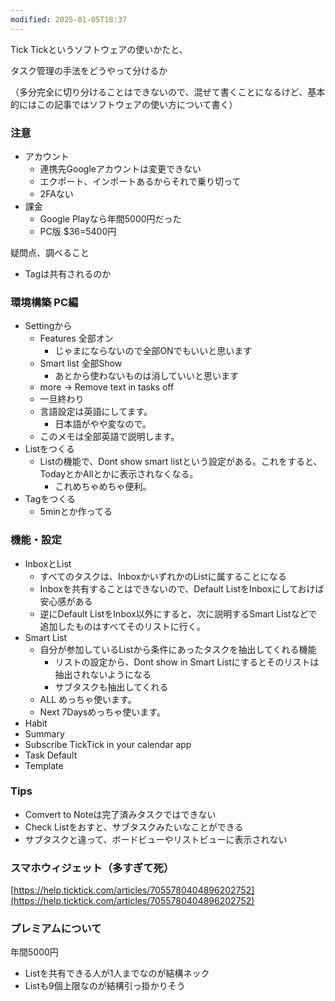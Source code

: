 ```yaml
---
modified: 2025-01-05T18:37
---
```

  

Tick Tickというソフトウェアの使いかたと、

タスク管理の手法をどうやって分けるか

（多分完全に切り分けることはできないので、混ぜて書くことになるけど、基本的にはこの記事ではソフトウェアの使い方について書く）

### 注意

- アカウント
    - 連携先Googleアカウントは変更できない
    - エクポート、インポートあるからそれで乗り切って
    - 2FAない
- 課金
    - Google Playなら年間5000円だった
    - PC版 $36=5400円

疑問点、調べること

- Tagは共有されるのか

  

### 環境構築 PC編

- Settingから
    - Features 全部オン
        - じゃまにならないので全部ONでもいいと思います
    - Smart list 全部Show
        - あとから使わないものは消していいと思います
    - more -> Remove text in tasks off
    - 一旦終わり
    - 言語設定は英語にしてます。
        - 日本語がやや変なので。
    - このメモは全部英語で説明します。
- Listをつくる
    - Listの機能で、Dont show smart listという設定がある。これをすると、TodayとかAllとかに表示されなくなる。
        - これめちゃめちゃ便利。
- Tagをつくる
    - 5minとか作ってる

  

### 機能・設定

- InboxとList
    - すべてのタスクは、InboxかいずれかのListに属することになる
    - Inboxを共有することはできないので、Default ListをInboxにしておけば安心感がある
    - 逆にDefault ListをInbox以外にすると、次に説明するSmart Listなどで追加したものはすべてそのリストに行く。
- Smart List
    - 自分が参加しているListから条件にあったタスクを抽出してくれる機能
        - リストの設定から、Dont show in Smart Listにするとそのリストは抽出されないようになる
        - サブタスクも抽出してくれる
    - ALL めっちゃ使います。
    - Next 7Daysめっちゃ使います。
- Habit
- Summary
- Subscribe TickTick in your calendar app
- Task Default
- Template

### Tips

- Comvert to Noteは完了済みタスクではできない
- Check Listをおすと、サブタスクみたいなことができる
- サブタスクと違って、ボードビューやリストビューに表示されない

  

  

### スマホウィジェット（多すぎて死）

[https://help.ticktick.com/articles/7055780404896202752](https://help.ticktick.com/articles/7055780404896202752)

  

### プレミアムについて

年間5000円

- Listを共有できる人が1人までなのが結構ネック
- Listも9個上限なのが結構引っ掛かりそう
